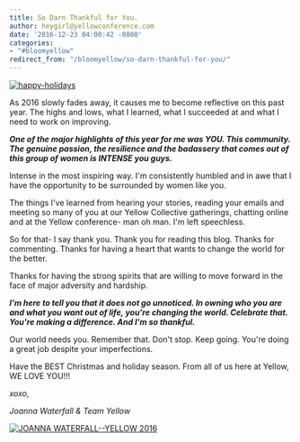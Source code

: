 ```yaml
---
title: So Darn Thankful for You.
author: heygirl@yellowconference.com
date: '2016-12-23 04:00:42 -0800'
categories:
- "#bloomyellow"
redirect_from: "/bloomyellow/so-darn-thankful-for-you/"
---
```


[![happy-holidays](https://yellow-blog-images.imgix.net/2016/12/HAPPY-HOLIDAYS.jpg)](https://yellow-blog-images.imgix.net/2016/12/HAPPY-HOLIDAYS.jpg)

As 2016 slowly fades away, it causes me to become reflective on this past year. The highs and lows, what I learned, what I succeeded at and what I need to work on improving.

_**One of the major highlights of this year for me was YOU. This community. The genuine passion, the resilience and the badassery that comes out of this group of women is INTENSE you guys.**_

Intense in the most inspiring way. I'm consistently humbled and in awe that I have the opportunity to be surrounded by women like you.

The things I've learned from hearing your stories, reading your emails and meeting so many of you at our Yellow Collective gatherings, chatting online and at the Yellow conference- man oh man. I'm left speechless.

So for that- I say thank you. Thank you for reading this blog. Thanks for commenting. Thanks for having a heart that wants to change the world for the better.

Thanks for having the strong spirits that are willing to move forward in the face of major adversity and hardship.

_**I'm here to tell you that it does not go unnoticed. In owning who you are and what you want out of life, you're changing the world. Celebrate that. You're making a difference. And I'm so thankful.**_

Our world needs you. Remember that. Don't stop. Keep going. You're doing a great job despite your imperfections.

Have the BEST Christmas and holiday season. From all of us here at Yellow, WE LOVE YOU!!!

_xoxo,_

_Joanna Waterfall & Team Yellow_

[![JOANNA WATERFALL--YELLOW 2016](https://yellow-blog-images.imgix.net/2016/06/Screen-Shot-2016-06-07-at-1.43.27-AM.png)](http://instagram.com/joannawaterfall)
